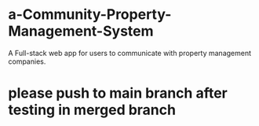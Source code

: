 # a-Community-Property-Management-System
A Full-stack web app for users to communicate with property management companies.

# please push to main branch after testing in merged branch 
